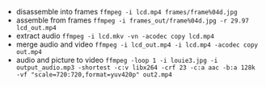 * disassemble into frames `ffmpeg -i lcd.mp4 frames/frame%04d.jpg`
* assemble from frames `ffmpeg -i frames_out/frame%04d.jpg -r 29.97 lcd_out.mp4  `
* extract audio `ffmpeg -i lcd.mkv -vn -acodec copy lcd.mp4`
* merge audio and video `ffmpeg -i lcd_out.mp4 -i lcd.mp4 -acodec copy  out.mp4`
* audio and picture to video `ffmpeg -loop 1 -i louie3.jpg -i output_audio.mp3 -shortest -c:v libx264 -crf 23 -c:a aac -b:a 128k -vf "scale=720:720,format=yuv420p" out2.mp4`
